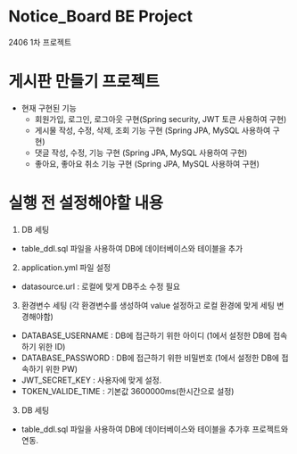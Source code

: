 # Notice_Board BE Project
2406 1차 프로젝트

# 게시판 만들기 프로젝트
- 현재 구현된 기능
  - 회원가입, 로그인, 로그아웃 구현(Spring security, JWT 토큰 사용하여 구현)
  - 게시물 작성, 수정, 삭제, 조회 기능 구현 (Spring JPA, MySQL 사용하여 구현)
  - 댓글 작성, 수정, 기능 구현 (Spring JPA, MySQL 사용하여 구현)
  - 좋아요, 좋아요 취소 기능 구현 (Spring JPA, MySQL 사용하여 구현)

# 실행 전 설정해야할 내용

1. DB 세팅
  - table_ddl.sql 파일을 사용하여 DB에 데이터베이스와 테이블을 추가

2. application.yml 파일 설정
  - datasource.url : 로컬에 맞게 DB주소 수정 필요

3. 환경변수 세팅 (각 환경변수를 생성하여 value 설정하고 로컬 환경에 맞게 세팅 변경해야함)
  - DATABASE_USERNAME : DB에 접근하기 위한 아이디 (1에서 설정한 DB에 접속하기 위한 ID)
  - DATABASE_PASSWORD : DB에 접근하기 위한 비밀번호 (1에서 설정한 DB에 접속하기 위한 PW)
  - JWT_SECRET_KEY : 사용자에 맞게 설정.
  - TOKEN_VALIDE_TIME : 기본값 3600000ms(한시간으로 설정)

3. DB 세팅
- table_ddl.sql 파일을 사용하여 DB에 데이터베이스와 테이블을 추가후 프로젝트와 연동.


